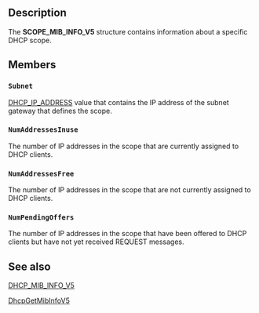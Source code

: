 ## Description

The **SCOPE_MIB_INFO_V5** structure contains information about a specific DHCP scope.

## Members

### `Subnet`

[DHCP_IP_ADDRESS](https://learn.microsoft.com/previous-versions/windows/desktop/dhcp/dhcp-server-management-type-definitions) value that contains the IP address of the subnet gateway that defines the scope.

### `NumAddressesInuse`

The number of IP addresses in the scope that are currently assigned to DHCP clients.

### `NumAddressesFree`

The number of IP addresses in the scope that are not currently assigned to DHCP clients.

### `NumPendingOffers`

The number of IP addresses in the scope that have been offered to DHCP clients but have not yet received REQUEST messages.

## See also

[DHCP_MIB_INFO_V5](https://learn.microsoft.com/windows/desktop/api/dhcpsapi/ns-dhcpsapi-dhcp_mib_info_v5)

[DhcpGetMibInfoV5](https://learn.microsoft.com/previous-versions/windows/desktop/api/dhcpsapi/nf-dhcpsapi-dhcpgetmibinfov5)